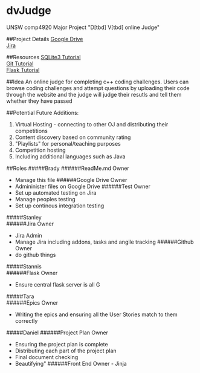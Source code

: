 # dvJudge
UNSW comp4920 Major Project "D[tbd] V[tbd] online Judge"

##Project Details
[Google Drive](https://drive.google.com/drive/folders/0BxD6wDvDG5hRfklTaUxrM0VNV2pqcm9sazFiNjhHQ3paSHRNN3JnODlLazU2d3B1Yjh6WDA)  
[Jira](https://dvjudge.atlassian.net/projects/DVJ/summary)

##Resources
[SQLite3 Tutorial](http://www.tutorialspoint.com/sqlite/index.htm)  
[Git Tutorial](https://www.atlassian.com/git/)  
[Flask Tutorial](http://flask.pocoo.org/docs/0.10/tutorial/introduction/)

##Idea
An online judge for completing c++ coding challenges. Users can browse coding challenges and attempt questions by uploading their code through the website and the judge will judge their resutls and tell them whether they have passed

##Potential Future Additions:
1. Virtual Hosting - connecting to other OJ and distributing their competitions
2. Content discovery based on community rating
3. "Playlists" for personal/teaching purposes
4. Competition hosting
5. Including additional languages such as Java

##Roles
#####Brady
######ReadMe.md Owner
  * Manage this file
######Google Drive Owner
  * Admininister files on Google Drive
######Test Owner
  * Set up automated testing on Jira
  * Manage peoples testing
  * Set up continous integration testing
	
#####Stanley	
######Jira Owner
  * Jira Admin
  * Manage Jira including addons, tasks and angile tracking
######Github Owner
  * do github things
	
	
#####Stannis	
######Flask Owner
  * Ensure central flask server is all G
	
#####Tara	
######Epics Owner
  * Writing the epics and ensuring all the User Stories match to them correctly
	
	
#####Daniel	
######Project Plan Owner
  * Ensuring the project plan is complete
  * Distributing each part of the project plan
  * Final document checking
  * Beautifying"
######Front End Owner - Jinja
